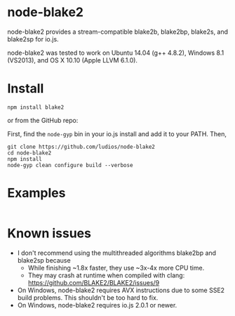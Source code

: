node-blake2
===

node-blake2 provides a stream-compatible blake2b, blake2bp, blake2s, and blake2sp for io.js.

node-blake2 was tested to work on Ubuntu 14.04 (g++ 4.8.2), Windows 8.1 (VS2013), and OS X 10.10 (Apple LLVM 6.1.0).


Install
===

```
npm install blake2
```

or from the GitHub repo:

First, find the `node-gyp` bin in your io.js install and add it to your PATH.  Then,

```
git clone https://github.com/ludios/node-blake2
cd node-blake2
npm install
node-gyp clean configure build --verbose
```


Examples
===

```

```


Known issues
===

- I don't recommend using the multithreaded algorithms blake2bp and blake2sp because
	- While finishing ~1.8x faster, they use ~3x-4x more CPU time.
	- They may crash at runtime when compiled with clang: https://github.com/BLAKE2/BLAKE2/issues/9
- On Windows, node-blake2 requires AVX instructions due to some SSE2 build problems.  This shouldn't be too hard to fix.
- On Windows, node-blake2 requires io.js 2.0.1 or newer.

